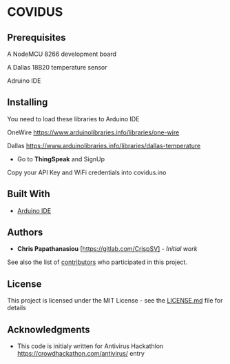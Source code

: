 #  COVIDUS


 
## Prerequisites

A NodeMCU 8266 development board

A Dallas 18B20 temperature sensor 

Adruino IDE



## Installing



You need to load these libraries to Arduino IDE

OneWire https://www.arduinolibraries.info/libraries/one-wire

Dallas https://www.arduinolibraries.info/libraries/dallas-temperature


* Go to **ThingSpeak** and SignUp

Copy your API Key and WiFi credentials into covidus.ino


## Built With

* [Arduino IDE](https://www.arduino.cc/en/main/software) 

## Authors

* **Chris Papathanasiou** [https://gitlab.com/CrispSV] - *Initial work* 

See also the list of [contributors](https://github.com/avcrowdhackathon/OMNIS/blob/master/contributors) who participated in this project.

## License

This project is licensed under the MIT License - see the [LICENSE.md](LICENSE.md) file for details

## Acknowledgments

* This code is initialy written for Antivirus Hackathlon https://crowdhackathon.com/antivirus/ entry 

